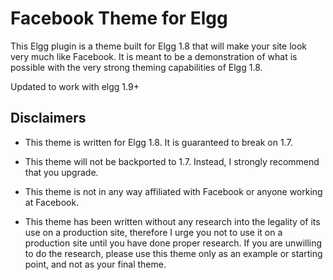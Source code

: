 # Facebook Theme for Elgg #
This Elgg plugin is a theme built for Elgg 1.8 that will make your site look very much like Facebook.
It is meant to be a demonstration of what is possible with the very strong theming capabilities of Elgg 1.8.

Updated to work with elgg 1.9+

## Disclaimers ##
*	This theme is written for Elgg 1.8. It is guaranteed to break on 1.7.

*	This theme will not be backported to 1.7. Instead, I strongly recommend that you upgrade.

*	This theme is not in any way affiliated with Facebook or anyone working at Facebook.

*	This theme has been written without any research into the legality of its use on a production site, 
	therefore I urge you not to use it on a production site until you have done proper research. If you
	are unwilling to do the research, please use this theme only as an example or starting point, and 
	not as your final theme.

